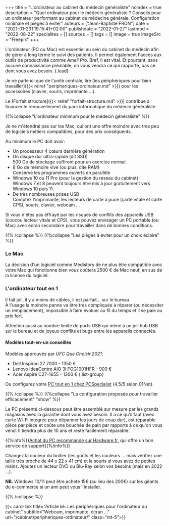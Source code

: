 +++
title = "L'ordinateur au cabinet du médecin généraliste"
noindex = true
description = "Quel ordinateur pour le médecin généraliste ? Conseils pour un ordinateur performant au cabinet de médecine générale. Configuration minimale et pièges à éviter"
auteurs = ["Jean-Baptiste FRON"]
date = "2021-01-23T19:15:41+02:00"
publishdate = "2022-01-27"
lastmod = "2022-08-22"
specialites = []
sources = []
tags = []
image = true
imageSrc = "Freepik"
+++

L'ordinateur (PC ou Mac) est essentiel au sein du cabinet du médecin afin de gérer à long terme le suivi des patients. Il permet également l'accès aux outils de productivité comme *Ameli Pro*. Bref, il est vital. Et pourtant, sans aucune connaissance préalable, on vous vendra ce qui rapporte, pas ce dont vous avez besoin.
{.lead}

Je ne parle ici que de l'unité centrale, lire [les périphériques pour bien travailler]({{< relref "peripheriques-ordinateur.md" >}}) pour les accessoires (clavier, souris, imprimante ...).

Le [Forfait structure]({{< relref "forfait-structure.md" >}}) contribue à financer le renouvellement du parc informatique du médecin généraliste.

{{%collapse "L'ordinateur minimum pour le médecin généraliste" %}}

Je ne m'étendrai pas sur les Mac, qui ont une offre moindre avec très peu de logiciels métiers compatibles, pour des prix conséquents.

Au minimum le PC doit avoir:

- Un processeur 4 cœurs dernière génération
- Un disque dur ultra-rapide (dit SSD)  
  500 Go de stockage suffiront pour un exercice normal.
- 8 Go de mémoire vive (ou plus, dite RAM)  
  Conserve les programmes ouverts en parallèle
- Windows 10 ou 11 Pro (pour la gestion du réseau du cabinet)  
  Windows 7 et 8 peuvent toujours être mis à jour gratuitement vers Windows 10 puis 11.
- De très nombreuses prises USB  
  Comptez l'imprimante, les lecteurs de carte à puce (carte vitale et carte CPS), souris, clavier, webcam ...

Si vous n'êtes pas effrayé par les risques de conflits des appareils USB (coucou lecteur vitale et CPS), vous pouvez envisager un PC portable (ou Mac) avec écran secondaire pour travailler dans de bonnes conditions.

{{% /collapse %}}
{{%collapse "Les pièges à éviter pour un choix éclairé" %}}

### Le Mac

La décision d'un logiciel comme Médistory de ne plus être compatible avec votre Mac qui fonctionne bien vous coûtera 2500 € de Mac neuf, en sus de la license du logiciel.

### L'ordinateur tout en 1

Il fait joli, il y a moins de câbles, il est parfait... sur le bureau.  
À l'usage la moindre panne va être très compliquée à réparer (ou nécessiter un remplacement), impossible à faire évoluer au fil du temps et il se paie au prix fort.

Attention aussi au nombre limité de ports USB qui mène à un joli hub USB sur le bureau et de joyeux conflits et bugs entre les appareils connectés.

#### Modèles tout-en-un conseillés

Modèles approuvés par *UFC Que Choisir 2021*:

- Dell Inspiron 27 7000 - 1350 €
- Lenovo IdeaCentre AIO 3i FOG1001HFR - 900 €
- Acer Aspire C27-1655 - 1300 €
{.list-group}

Ou configurez votre [PC tout en 1 chez PCSpecialist](https://www.pcspecialist.fr/ordinateurs-tout-en-un/) (4,5/5 selon 01Net).

{{% /collapse %}}
{{%collapse "La configuration proposée pour travailler efficacement" "show" %}}

Le PC présenté ci-dessous peut être assemblé sur mesure par les grands magasins avec la garantie dont vous avez besoin. Il a ce qu'il faut (avec carte Wi-Fi intégrée pour dépanner les jours de coup dur), est réparable pièce par pièce et coûte une bouchée de pain par rapports à ce qu'on vous vend. Il tiendra plus de 10 ans et reste facilement réparable.

{{%info%}}[Achat du PC recommandé sur Hardware.fr](https://shop.hardware.fr/configurateur/5e85ae72c84371bb5bb5d864bd2a20bc), qui offre un bon service de support{{%/info%}}

Changez la couleur du boîtier (les goûts et les couleurs ... mais vérifiez une taille très proche de 44 x 22 x 41 cm) et la souris si vous avez de petites mains. Ajoutez un lecteur DVD ou Blu-Ray selon vos besoins (mais en 2022 ...).

**NB.** Windows 10/11 peut être acheté 15€ (au lieu des 200€) sur les géants du e-commerce si un ami peut vous l'installer.

{{% /collapse %}}

{{< card-link title="Article lié: Les périphériques pour l'ordinateur du cabinet" subtitle="Webcam, imprimante, écran ..." url="/cabinet/peripheriques-ordinateur/" class="mt-5">}}

